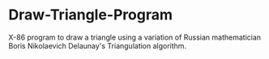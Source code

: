 # Draw-Triangle-Program
X-86 program to draw a triangle using a variation of Russian mathematician Boris Nikolaevich Delaunay's Triangulation algorithm.
